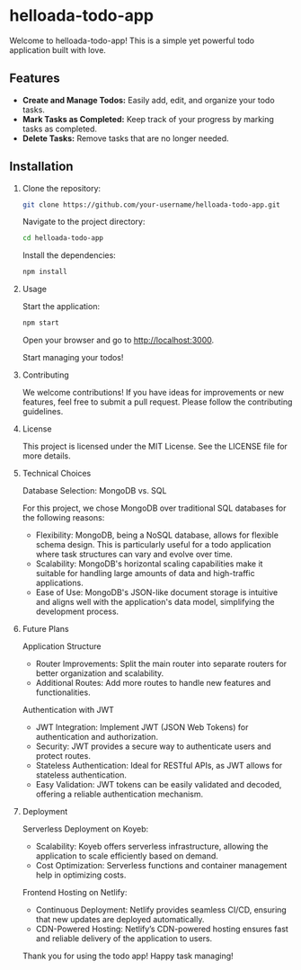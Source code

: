 # helloada-todo-app

Welcome to helloada-todo-app! This is a simple yet powerful todo application built with love.

## Features

- **Create and Manage Todos:** Easily add, edit, and organize your todo tasks.
- **Mark Tasks as Completed:** Keep track of your progress by marking tasks as completed.
- **Delete Tasks:** Remove tasks that are no longer needed.

## Installation

1. Clone the repository:

   ```sh
   git clone https://github.com/your-username/helloada-todo-app.git
   ```

   Navigate to the project directory:

   ```sh
   cd helloada-todo-app
   ```

   Install the dependencies:

   ```sh
   npm install
   ```

2. Usage

   Start the application:

   ```sh
   npm start
   ```

   Open your browser and go to [http://localhost:3000](http://localhost:3000).

   Start managing your todos!

3. Contributing

   We welcome contributions! If you have ideas for improvements or new features, feel free to submit a pull request. Please follow the contributing guidelines.

4. License

   This project is licensed under the MIT License. See the LICENSE file for more details.

5. Technical Choices

   Database Selection: MongoDB vs. SQL

   For this project, we chose MongoDB over traditional SQL databases for the following reasons:

   - Flexibility: MongoDB, being a NoSQL database, allows for flexible schema design. This is particularly useful for a todo application where task structures can vary and evolve over time.
   - Scalability: MongoDB's horizontal scaling capabilities make it suitable for handling large amounts of data and high-traffic applications.
   - Ease of Use: MongoDB's JSON-like document storage is intuitive and aligns well with the application's data model, simplifying the development process.

6. Future Plans

   Application Structure

   - Router Improvements: Split the main router into separate routers for better organization and scalability.
   - Additional Routes: Add more routes to handle new features and functionalities.

   Authentication with JWT

   - JWT Integration: Implement JWT (JSON Web Tokens) for authentication and authorization.
   - Security: JWT provides a secure way to authenticate users and protect routes.
   - Stateless Authentication: Ideal for RESTful APIs, as JWT allows for stateless authentication.
   - Easy Validation: JWT tokens can be easily validated and decoded, offering a reliable authentication mechanism.

7. Deployment

   Serverless Deployment on Koyeb:

   - Scalability: Koyeb offers serverless infrastructure, allowing the application to scale efficiently based on demand.
   - Cost Optimization: Serverless functions and container management help in optimizing costs.

   Frontend Hosting on Netlify:

   - Continuous Deployment: Netlify provides seamless CI/CD, ensuring that new updates are deployed automatically.
   - CDN-Powered Hosting: Netlify’s CDN-powered hosting ensures fast and reliable delivery of the application to users.

   Thank you for using the todo app! Happy task managing!